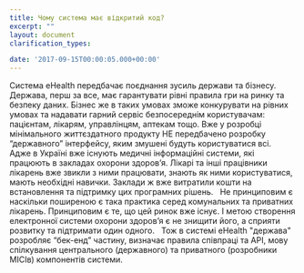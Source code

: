 ```yaml
---
title: Чому система має відкритий код?
excerpt: ""
layout: document
clarification_types:

date: '2017-09-15T00:00:05.000+00:00'
---
```


Система eHealth передбачає поєднання зусиль держави та бізнесу. Держава, перш за все, має гарантувати рівні правила гри на ринку та безпеку даних. Бізнес же в таких умовах зможе конкурувати на рівних умовах та надавати гарний сервіс безпосереднім користувачам: пацієнтам, лікарям, управлінцям, аптекам тощо.
Вже у розробці мінімального життєздатного продукту НЕ передбачено розробку “державного” інтерфейсу, яким змушені будуть користуватися всі.
 
Адже в Україні вже існують медичні інформаційні системи, які працюють в закладах охорони здоров’я. Лікарі та інші працівники лікарень вже звикли з ними працювати, знають як ними користуватися, мають необхідні навички. Заклади ж вже витратили кошти на встановлення та підтримку цих програмних рішень.
 
Не принциповим є наскільки поширеною є така практика серед комунальних та приватних лікарень. Принциповим є те, що цей ринок вже існує. І метою створення електронної системи охорони здоров’я є не знищити його, а сприяти розвитку та підтримати один одного.
 
Тож в системі eHealth "держава" розробляє “бек-енд” частину, визначає правила співпраці та API, мову спілкування центрального (державного) та приватного (розробники МІСІв) компонентів системи.
